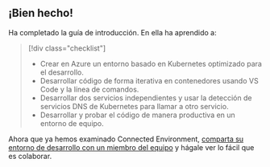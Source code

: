 ## <a name="well-done"></a>¡Bien hecho!
Ha completado la guía de introducción. En ella ha aprendido a:

> [!div class="checklist"]
> * Crear en Azure un entorno basado en Kubernetes optimizado para el desarrollo.
> * Desarrollar código de forma iterativa en contenedores usando VS Code y la línea de comandos.
> * Desarrollar dos servicios independientes y usar la detección de servicios DNS de Kubernetes para llamar a otro servicio.
> * Desarrollar y probar el código de manera productiva en un entorno de equipo.

Ahora que ya hemos examinado Connected Environment, [comparta su entorno de desarrollo con un miembro del equipo](../how-to/share-dev-environment.md) y hágale ver lo fácil que es colaborar.
